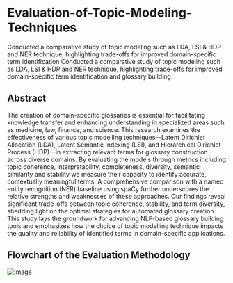 # Evaluation-of-Topic-Modeling-Techniques
Conducted a comparative study of topic modeling such as LDA, LSI &amp; HDP and NER technique, highlighting  trade-offs for improved domain-specific term identification Conducted a comparative study of topic modeling such as LDA, LSI & HDP and NER technique, highlighting trade-offs for improved domain-specific term identification and glossary building. 

## Abstract 
The creation of domain-specific glossaries is essential for facilitating knowledge transfer and enhancing understanding in specialized areas such as medicine, law, finance, and science. This research examines the effectiveness of various topic modelling techniques—Latent Dirichlet Allocation (LDA), Latent Semantic Indexing (LSI), and Hierarchical Dirichlet Process (HDP)—in extracting relevant terms for glossary construction across diverse domains. By evaluating the models through metrics including topic coherence, interpretability, completeness, diversity, semantic similarity and stability we measure their capacity to identify accurate, contextually meaningful terms. A comprehensive comparison with a named entity recognition (NER) baseline using spaCy further underscores the relative strengths and weaknesses of these approaches. Our findings reveal significant trade-offs between topic coherence, stability, and term diversity, shedding light on the optimal strategies for automated glossary creation. This study lays the groundwork for advancing NLP-based glossary building tools and emphasizes how the choice of topic modelling technique impacts the quality and reliability of identified terms in domain-specific applications.

## Flowchart of the Evaluation Methodology
![image](https://github.com/user-attachments/assets/5d395a02-16e9-432e-9bfb-ce617e83e758)
